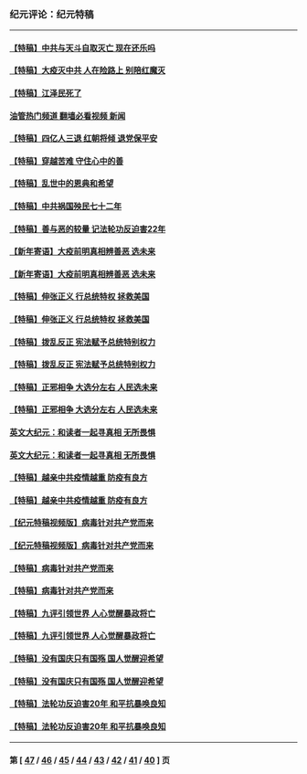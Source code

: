 ### 纪元评论：纪元特稿
---
#### [【特稿】中共与天斗自取灭亡 现在还乐吗](../../pages/nsc424/n13897482.md?03090330) 
#### [【特稿】大疫灭中共 人在险路上 别陪红魔灭](../../pages/nsc424/n13890697.md?03090330) 
#### [【特稿】江泽民死了](../../pages/nsc424/n13876300.md?03090330) 
#### [油管热门频道 翻墙必看视频 新闻](ok?03090330)
#### [【特稿】四亿人三退 红朝将倾 退党保平安](../../pages/nsc424/n13794378.md?03090330) 
#### [【特稿】穿越苦难 守住心中的善](../../pages/nsc424/n13784979.md?03090330) 
#### [【特稿】乱世中的恩典和希望](../../pages/nsc424/n13734687.md?03090330) 
#### [【特稿】中共祸国殃民七十二年](../../pages/nsc424/n13272607.md?03090330) 
#### [【特稿】善与恶的较量 记法轮功反迫害22年](../../pages/nsc424/n13086597.md?03090330) 
#### [【新年寄语】大疫前明真相辨善恶 选未来](../../pages/nsc424/n12660855.md?03090330) 
#### [【新年寄语】大疫前明真相辨善恶 选未来](../../pages/nsc424/n12660855.md?03090330) 
#### [【特稿】伸张正义 行总统特权 拯救美国](../../pages/nsc424/n12616806.md?03090330) 
#### [【特稿】伸张正义 行总统特权 拯救美国](../../pages/nsc424/n12616806.md?03090330) 
#### [【特稿】拨乱反正 宪法赋予总统特别权力](../../pages/nsc424/n12598306.md?03090330) 
#### [【特稿】拨乱反正 宪法赋予总统特别权力](../../pages/nsc424/n12598306.md?03090330) 
#### [【特稿】正邪相争 大选分左右 人民选未来](../../pages/nsc424/n12545208.md?03090330) 
#### [【特稿】正邪相争 大选分左右 人民选未来](../../pages/nsc424/n12545208.md?03090330) 
#### [英文大纪元：和读者一起寻真相 无所畏惧](../../pages/nsc424/n12542027.md?03090330) 
#### [英文大纪元：和读者一起寻真相 无所畏惧](../../pages/nsc424/n12542027.md?03090330) 
#### [【特稿】越亲中共疫情越重 防疫有良方](../../pages/nsc424/n12042989.md?03090330) 
#### [【特稿】越亲中共疫情越重 防疫有良方](../../pages/nsc424/n12042989.md?03090330) 
#### [【纪元特稿视频版】病毒针对共产党而来](../../pages/nsc424/n11977328.md?03090330) 
#### [【纪元特稿视频版】病毒针对共产党而来](../../pages/nsc424/n11977328.md?03090330) 
#### [【特稿】病毒针对共产党而来](../../pages/nsc424/n11928818.md?03090330) 
#### [【特稿】病毒针对共产党而来](../../pages/nsc424/n11928818.md?03090330) 
#### [【特稿】九评引领世界 人心觉醒暴政将亡](../../pages/nsc424/n11660496.md?03090330) 
#### [【特稿】九评引领世界 人心觉醒暴政将亡](../../pages/nsc424/n11660496.md?03090330) 
#### [【特稿】没有国庆只有国殇 国人觉醒迎希望](../../pages/nsc424/n11549354.md?03090330) 
#### [【特稿】没有国庆只有国殇 国人觉醒迎希望](../../pages/nsc424/n11549354.md?03090330) 
#### [【特稿】法轮功反迫害20年 和平抗暴唤良知](../../pages/nsc424/n11389135.md?03090330) 
#### [【特稿】法轮功反迫害20年 和平抗暴唤良知](../../pages/nsc424/n11389135.md?03090330) 

---
#### 第 [ [47](./47.md?03090330) / [46](./46.md?03090330) / [45](./45.md?03090330) / [44](./44.md?03090330) / [43](./43.md?03090330) / [42](./42.md?03090330) / [41](./41.md?03090330) / [40](./40.md?03090330) ] 页
